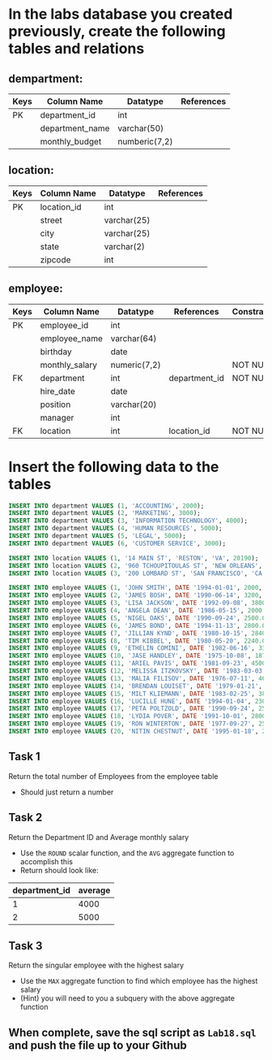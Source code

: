 # In the labs database you created previously, create the following tables and relations

## dempartment:

| Keys  | Column Name     | Datatype      | References |
|------ |-----------------|---------------|------------|
| PK    | department_id   | int           |            |
|       | department_name | varchar(50)   |            |
|       | monthly_budget  | numberic(7,2) |            |

## location:

| Keys  | Column Name | Datatype    | References |
|------ |-------------|-------------|------------|
| PK    | location_id | int         |            |
|       | street      | varchar(25) |            |
|       | city        | varchar(25) |            |
|       | state       | varchar(2)  |            |
|       | zipcode     | int         |            |

## employee:

| Keys  | Column Name    | Datatype     | References    | Constraints |
|------ |----------------|--------------|---------------|-------------|
| PK    | employee_id    | int          |               |             |
|       | employee_name  | varchar(64)  |               |             |
|       | birthday       | date         |               |             |
|       | monthly_salary | numeric(7,2) |               | NOT NULL    |
| FK    | department     | int          | department_id | NOT NULL    |
|       | hire_date      | date         |               |             |
|       | position       | varchar(20)  |               |             |
|       | manager        | int          |               |             |
| FK    | location       | int          | location_id   | NOT NULL    |

# Insert the following data to the tables

```sql
INSERT INTO department VALUES (1, 'ACCOUNTING', 2000);
INSERT INTO department VALUES (2, 'MARKETING', 3000);
INSERT INTO department VALUES (3, 'INFORMATION TECHNOLOGY', 4000);
INSERT INTO department VALUES (4, 'HUMAN RESOURCES', 5000);
INSERT INTO department VALUES (5, 'LEGAL', 5000);
INSERT INTO department VALUES (6, 'CUSTOMER SERVICE', 3000);

INSERT INTO location VALUES (1, '14 MAIN ST', 'RESTON', 'VA', 20190);
INSERT INTO location VALUES (2, '960 TCHOUPITOULAS ST', 'NEW ORLEANS', 'LA', 70118);
INSERT INTO location VALUES (3, '200 LOMBARD ST', 'SAN FRANCISCO', 'CA', 94109);

INSERT INTO employee VALUES (1, 'JOHN SMITH', DATE '1994-01-01', 2000, 1, DATE '2015-03-28', 'AC_ACCOUNT', NULL, 1);
INSERT INTO employee VALUES (2, 'JAMES BOSH', DATE '1990-06-14', 3200, 2, DATE '2016-05-28', 'MK_REP', NULL, 2);
INSERT INTO employee VALUES (3, 'LISA JACKSON', DATE '1992-09-08', 3800.00, 3, DATE '2017-02-02', 'IT_PROF', NULL, 3);
INSERT INTO employee VALUES (4, 'ANGELA DEAN', DATE '1986-05-15', 2000.00, 3, DATE '2015-03-28', 'IT_PROF',3, NULL);
INSERT INTO employee VALUES (5, 'NIGEL OAKS', DATE '1990-09-24', 2500.00, 2, DATE '2018-01-03', 'MK_REP',2, 2);
INSERT INTO employee VALUES (6, 'JAMES BOND', DATE '1994-11-13', 2800.00, 2, DATE '2017-05-05', 'MK_REP',2, 3);
INSERT INTO employee VALUES (7, 'JILLIAN KYND', DATE '1980-10-15', 2840.00, 1, DATE '2015-05-11', 'AC_ACCOUNT', 1, NULL);
INSERT INTO employee VALUES (8, 'TIM KIBBEL', DATE '1980-05-20', 2240.00, 2, DATE '2014-07-28', 'MK_REP', 2, 1);
INSERT INTO employee VALUES (9, 'ETHELIN COMINI', DATE '1982-06-16', 3380.00, 3, DATE '2017-10-02', 'IT_DEV', 3, 1);
INSERT INTO employee VALUES (10, 'JASE HANDLEY', DATE '1975-10-08', 1870.00, 5, DATE '2017-08-17', 'LG_LAW',11, NULL);
INSERT INTO employee VALUES (11, 'ARIEL PAVIS', DATE '1981-09-23', 4500.00, 5, DATE '2015-07-12', 'LG_LAW', NULL, 2);
INSERT INTO employee VALUES (12, 'MELISSA ITZKOVSKY', DATE '1983-03-03', 3870.00, 5, DATE '2014-09-15', 'LG_LAW',11, 2);
INSERT INTO employee VALUES (13, 'MALIA FILISOV', DATE '1976-07-11', 4620.00, 6, DATE '2014-11-09', 'CS_REP', NULL, 2);
INSERT INTO employee VALUES (14, 'BRENDAN LOUISET', DATE '1979-01-21', 3760.00, 6, DATE '2018-03-28', 'CS_REP',13, 2);
INSERT INTO employee VALUES (15, 'MILT KLIEMANN', DATE '1983-02-25', 3820.00, 1, DATE '2016-05-01', 'AC_ACCOUNT', 1, 2);
INSERT INTO employee VALUES (16, 'LUCILLE HUNE', DATE '1994-01-04', 2300.00, 2, DATE '2016-04-17', 'MK_REP',2, 2);
INSERT INTO employee VALUES (17, 'PETA POLTZOLD', DATE '1990-09-24', 2500.00, 3, DATE '2015-07-10', 'IT_DEV',3, 3);
INSERT INTO employee VALUES (18, 'LYDIA POVER', DATE '1991-10-01', 2800.00, 3, DATE '2016-08-03', 'IT_DEV', NULL, 3);
INSERT INTO employee VALUES (19, 'RON WINTERTON', DATE '1977-09-27', 2500.00, 5, DATE '2018-02-23', 'LG_LAW', 11, 3);
INSERT INTO employee VALUES (20, 'NITIN CHESTNUT', DATE '1995-01-18', 2800.00, 6, DATE '2014-10-25', 'CS_REP', 13, NULL);
```

## Task 1

Return the total number of Employees from the employee table
- Should just return a number

## Task 2

Return the Department ID and Average monthly salary
- Use the `ROUND` scalar function, and the `AVG` aggregate function to accomplish this
- Return should look like:

| department_id | average |
|---------------|---------|
| 1             | 4000    |
| 2             | 5000    |

## Task 3

Return the singular employee with the highest salary
- Use the `MAX` aggregate function to find which employee has the highest salary
- (Hint) you will need to you a subquery with the above aggregate function

## When complete, save the sql script as `Lab18.sql` and push the file up to your Github